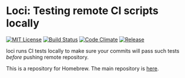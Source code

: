 # Loci: Testing remote CI scripts locally
[![MIT License](http://img.shields.io/badge/license-MIT-blue.svg?style=flat)](LICENSE)
[![Build Status](https://travis-ci.org/jkawamoto/loci.svg?branch=master)](https://travis-ci.org/jkawamoto/loci)
[![Code Climate](https://codeclimate.com/github/jkawamoto/loci/badges/gpa.svg)](https://codeclimate.com/github/jkawamoto/loci)
[![Release](https://img.shields.io/badge/release-0.3.4-brightgreen.svg)](https://github.com/jkawamoto/loci/releases/tag/v0.3.4)

loci runs CI tests locally to make sure your commits will pass such tests
*before* pushing remote repository.

This is a repository for Homebrew.
The main repository is [here](https://github.com/jkawamoto/loci).
